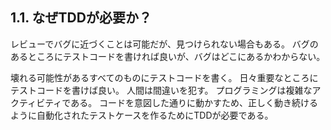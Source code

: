## 1.1. なぜTDDが必要か？

レビューでバグに近づくことは可能だが、見つけられない場合もある。
バグのあるところにテストコードを書ければ良いが、バグはどこにあるかわからない。

壊れる可能性があるすべてのものにテストコードを書く。
日々重要なところにテストコードを書けば良い。
人間は間違いを犯す。
プログラミングは複雑なアクティビティである。
コードを意図した通りに動かすため、正しく動き続けるように自動化されたテストケースを作るためにTDDが必要である。
